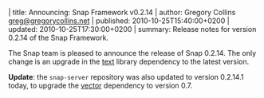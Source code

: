 | title: Announcing: Snap Framework v0.2.14
| author: Gregory Collins <greg@gregorycollins.net>
| published: 2010-10-25T15:40:00+0200
| updated: 2010-10-25T17:30:00+0200
| summary: Release notes for version 0.2.14 of the Snap Framework.

The Snap team is pleased to announce the release of Snap 0.2.14. The only
change is an upgrade in the [text](http://hackage.haskell.org/package/text)
library dependency to the latest version.

**Update**: the `snap-server` repository was also updated to version 0.2.14.1
today, to upgrade the [vector](http://hackage.haskell.org/package/vector)
dependency to version 0.7.

